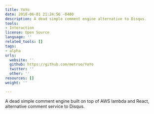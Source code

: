 ```yaml
---
title: YoYo
date: 2018-06-01 21:24:56 -0400
description: A dead simple comment engine alternative to Disqus.
tools:
- Interaction
license: Open Source
language: ''
related_tools: []
tags:
- alpha
urls:
  website: ''
  github: https://github.com/metrue/YoYo
  twitter: ''
  other: ''
resources: []
weight: ''

---
```

A dead simple comment engine built on top of AWS lambda and React, alternative comment service to Disqus.